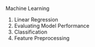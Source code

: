 Machine Learning

1) Linear Regression
2) Evaluating Model Performance
3) Classification
4) Feature Preprocessing
